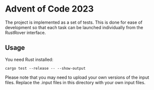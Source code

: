 # Advent of Code 2023

The project is implemented as a set of tests. This is done for ease of development so that each task can be launched
individually from the RustRover interface.

## Usage

You need Rust installed:

```shell
cargo test --release -- --show-output
```

Please note that you may need to upload your own versions of the input files. Replace the .input files in this directory
with your own input files.